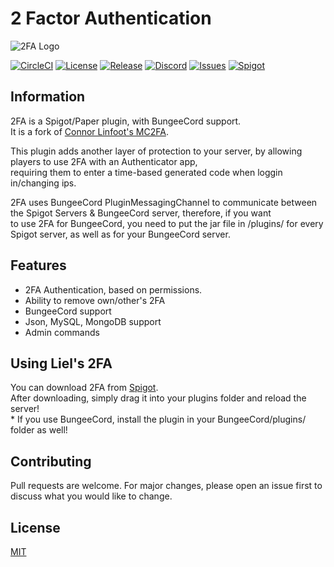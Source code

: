 # 2 Factor Authentication

![2FA Logo](https://i.imgur.com/8uMIZ4a.png)

[![CircleCI](https://circleci.com/gh/LielAmar/2FA.svg?style=shield)](https://circleci.com/gh/LielAmar/2FA.svg?style=shield)
[![License](https://img.shields.io/badge/License-MIT-%23ff7057?style=flat)](https://github.com/LielAmar/2FA/blob/master/LICENSE)
[![Release](https://img.shields.io/badge/dynamic/json?color=blue&label=Latest%20Release&query=tag_name&url=https%3A%2F%2Fapi.github.com%2Frepos%2Flielamar%2F2fa%2Freleases%2Flatest)](https://github.com/LielAmar/2FA/releases/latest)
[![Discord](https://img.shields.io/discord/416652224505184276?color=%235865F2&label=Join%20Our%20Discord)](https://discord.gg/NzgBrqR)
[![Issues](https://img.shields.io/github/issues-raw/LielAmar/2FA?logo=github&logoColor=white)](https://github.com/LielAmar/2FA/issues)
[![Spigot](https://img.shields.io/badge/dynamic/json?color=yellow&label=Check%20it%20on%20Spigot&query=downloads&suffix=%20Downloads&url=https%3A%2F%2Fapi.spiget.org%2Fv2%2Fresources%2F85594)](https://www.spigotmc.org/resources/85594/)

## Information
2FA is a Spigot/Paper plugin, with BungeeCord support.
<br>It is a fork of [Connor Linfoot's MC2FA](https://github.com/ConnorLinfoot/MC2FA).

This plugin adds another layer of protection to your server, by allowing players to use 2FA with an Authenticator app,
<br>requiring them to enter a time-based generated code when loggin in/changing ips.

2FA uses BungeeCord PluginMessagingChannel to communicate between the Spigot Servers & BungeeCord server, therefore, if you want
<br>to use 2FA for BungeeCord, you need to put the jar file in /plugins/ for every Spigot server, as well as for your BungeeCord server.

## Features
* 2FA Authentication, based on permissions.
* Ability to remove own/other's 2FA
* BungeeCord support
* Json, MySQL, MongoDB support
* Admin commands

## Using Liel's 2FA
You can download 2FA from [Spigot](https://www.spigotmc.org/resources/2-factor-authentication-bungeecord-json-mysql-mongodb.85594/).
<br>After downloading, simply drag it into your plugins folder and reload the server!
<br>* If you use BungeeCord, install the plugin in your BungeeCord/plugins/ folder as well!

## Contributing
Pull requests are welcome. For major changes, please open an issue first to discuss what you would like to change.

## License
[MIT](https://choosealicense.com/licenses/mit/)
